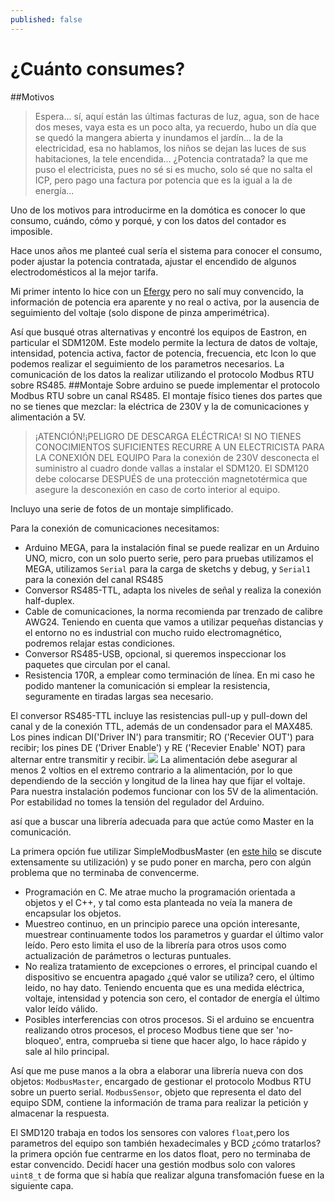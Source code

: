 ```yaml
---
published: false
---
```



# ¿Cuánto consumes?
##Motivos
> Espera... sí, aquí están las últimas facturas de luz, agua, son de hace dos meses, vaya esta es un poco alta, ya recuerdo, hubo un día que se quedó la mangera abierta y inundamos el jardín... la de la electricidad, esa no hablamos, los niños se dejan las luces de sus habitaciones, la tele encendida...
¿Potencia contratada? la que me puso el electricista, pues no sé si es mucho, solo sé que no salta el ICP, pero pago una factura por potencia que es la igual a la de energía...

Uno de los motivos para introducirme en la domótica es conocer lo que consumo, cuándo, cómo y porqué, y con los datos del contador es imposible.

Hace unos años me planteé cual sería el sistema para conocer el consumo, poder ajustar la potencia contratada, ajustar el encendido de algunos electrodomésticos al la mejor tarifa.

Mi primer intento lo hice con un [Efergy](http://efergy.com/es/products/electricity-monitors) pero no salí muy convencido, la información de potencia era aparente y no real o activa, por la ausencia de seguimiento del voltaje (solo dispone de pinza amperimétrica).

Así que busqué otras alternativas y encontré los equipos de Eastron, en particular el SDM120M. Este modelo permite la lectura de datos de voltaje, intensidad, potencia activa, factor de potencia, frecuencia, etc lcon lo que podemos realizar el seguimiento de los parametros necesarios. La comunicación de los datos la realizar utilizando el protocolo Modbus RTU sobre RS485.
##Montaje
Sobre arduino se puede implementar el protocolo Modbus RTU sobre un canal RS485.
El montaje físico tienes dos partes que no se tienes que mezclar: la eléctrica de 230V y la de comunicaciones y alimentación a 5V.

> ¡ATENCIÓN!¡PELIGRO DE DESCARGA ELÉCTRICA! SI NO TIENES CONOCIMIENTOS SUFICIENTES RECURRE A UN ELECTRICISTA PARA LA CONEXIÓN DEL EQUIPO
Para la conexión de 230V desconecta el suministro al cuadro donde vallas a instalar el SDM120. El SDM120 debe colocarse DESPUÉS de una protección magnetotérmica que asegure la desconexión en caso de corto interior al equipo.

Incluyo una serie de fotos de un montaje simplificado.

Para la conexión de comunicaciones necesitamos:
- Arduino MEGA, para la instalación final se puede realizar en un Arduino UNO, micro, con un solo puerto serie, pero para pruebas utilizamos el MEGA, utilizamos ``Serial`` para la carga de sketchs y debug, y ``Serial1`` para la conexión del canal RS485
- Conversor RS485-TTL, adapta los niveles de señal y realiza la conexión half-duplex.
- Cable de comunicaciones, la norma recomienda par trenzado de calibre AWG24. Teniendo en cuenta que vamos a utilizar pequeñas distancias y el entorno no es industrial con mucho ruido electromagnético, podremos relajar estas condiciones.
- Conversor RS485-USB, opcional, si queremos inspeccionar los paquetes que circulan por el canal.
- Resistencia 170R, a emplear como terminación de línea. En mi caso he podido mantener la comunicación si emplear la resistencia, seguramente en tiradas largas sea necesario.

El conversor RS485-TTL incluye las resistencias pull-up y pull-down del canal y de la conexión TTL, además de un condensador para el MAX485. Los pines indican DI('Driver IN')  para transmitir; RO ('Recevier OUT') para recibir; los pines DE ('Driver Enable') y RE ('Recevier Enable' NOT) para alternar entre transmitir y recibir.
![]({{site.baseurl}}/assets/images/max485-pins.png)
La alimentación debe asegurar al menos 2 voltios en el extremo contrario a la alimentación, por lo que dependiendo de la sección y longitud de la linea hay que fijar el voltaje. Para nuestra instalación podemos funcionar con los 5V de la alimentación. Por estabilidad no tomes la tensión del regulador del Arduino. 

así que a buscar una librería adecuada para que actúe como Master en la comunicación.

La primera opción fue utilizar SimpleModbusMaster (en [este hilo](http://forum.arduino.cc/index.php?topic=176142.0) se discute extensamente su utilización) y se pudo poner en marcha, pero con algún problema que no terminaba de convencerme.
- Programación en C. Me atrae mucho la programación orientada a objetos y el C++, y tal como esta planteada no veía la manera de encapsular los objetos.
- Muestreo continuo, en un principio parece una opción interesante, muestrear continuamente todos los parametros y guardar el último valor leído. Pero esto limita el uso de la librería para otros usos como actualización de parámetros o lecturas puntuales.
- No realiza tratamiento de excepciones o errores, el principal cuando el dispositivo se encuentra apagado ¿qué valor se utiliza? cero, el último leido, no hay dato. Teniendo encuenta que es una medida eléctrica, voltaje, intensidad y potencia son cero, el contador de energía el último valor leído válido.
- Posibles interferencias con otros procesos. Si el arduino se encuentra realizando otros procesos, el proceso Modbus tiene que ser 'no-bloqueo', entra, comprueba si tiene que hacer algo, lo hace rápido y sale al hilo principal.

Así que me puse manos a la obra a elaborar una librería nueva con dos objetos:
``ModbusMaster``, encargado de gestionar el protocolo Modbus RTU sobre un puerto serial.
``ModbusSensor``, objeto que representa el dato del equipo SDM, contiene la información de trama para realizar la petición y almacenar la respuesta.

El SMD120 trabaja en todos los sensores con valores ``float``,pero los parametros del equipo son también hexadecimales y BCD ¿cómo tratarlos? la primera opción fue centrarme en los datos float, pero no terminaba de estar convencido. Decidí hacer una gestión modbus solo con valores ``uint8_t`` de forma que si había que realizar alguna transfomación fuese en la siguiente capa.
